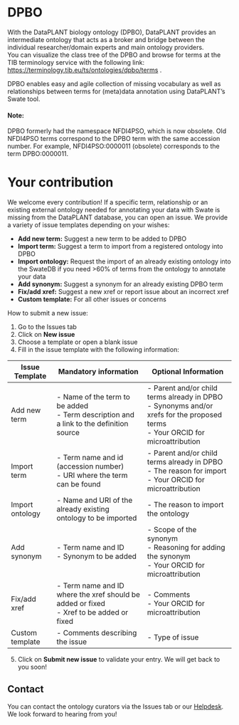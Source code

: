 # DPBO 

With the  DataPLANT biology ontology (DPBO), DataPLANT provides an intermediate ontology that acts as a broker and bridge between the individual researcher/domain experts and main ontology providers.  
You can visualize the class tree of the DPBO and browse for terms at the TIB terminology service with the following link: https://terminology.tib.eu/ts/ontologies/dpbo/terms .

DPBO enables easy and agile collection of missing vocabulary as well as relationships between terms for (meta)data annotation using DataPLANT’s Swate tool. 


#### Note: 
DPBO formerly had the namespace NFDI4PSO, which is now obsolete. Old NFDI4PSO terms correspond to the DPBO term with the same accession number. For example, NFDI4PSO:0000011 (obsolete) corresponds to the term DPBO:0000011.

# Your contribution

We welcome every contribution! If a specific term, relationship or an existing external ontology needed for annotating your data with Swate is missing from the DataPLANT database, you can open an issue. We provide a variety of issue templates depending on your wishes: 

- **Add new term:** Suggest a new term to be added to DPBO
- **Import term:** Suggest a term to import from a registered ontology into DPBO
- **Import ontology:** Request the import of an already existing ontology into the SwateDB if you need >60% of terms from the ontology to annotate your data 
- **Add synonym:** Suggest a synonym for an already existing DPBO term
- **Fix/add xref:** Suggest a new xref or report issue about an incorrect xref
- **Custom template:** For all other issues or concerns


How to submit a new issue:

1. Go to the Issues tab 
2. Click on **New issue** 
3. Choose a template or open a blank issue 
4. Fill in the issue template with the following information:

| **Issue Template** | **Mandatory information** | **Optional Information** |
| --- | --- | --- |
| Add new term | - Name of the term to be added<br/> - Term description and a link to the definition source | - Parent and/or child terms already in DPBO<br/> - Synonyms and/or xrefs for the proposed terms<br/> - Your ORCID for microattribution<br/> |
| Import term | - Term name and id (accession number)<br/>  - URI where the term can be found  | - Parent and/or child terms already in DPBO<br/>  - The reason for import<br/>  - Your ORCID for microattribution |
| Import ontology | - Name and URI of the already existing ontology to be imported | - The reason to import the ontology |
| Add synonym | - Term name and ID<br/> - Synonym to be added | - Scope of the synonym<br/> - Reasoning for adding the synonym<br/> - Your ORCID for microattribution |
| Fix/add xref | - Term name and ID where the xref should be added or fixed<br/> - Xref to be added or fixed | - Comments<br/> - Your ORCID for microattribution |
| Custom template | - Comments describing the issue | - Type of issue |

5. Click on **Submit new issue** to validate your entry. We will get back to you soon!


## Contact  
You can contact the ontology curators via the Issues tab or our [Helpdesk](https://helpdesk.nfdi4plants.org/). We look forward to hearing from you!
